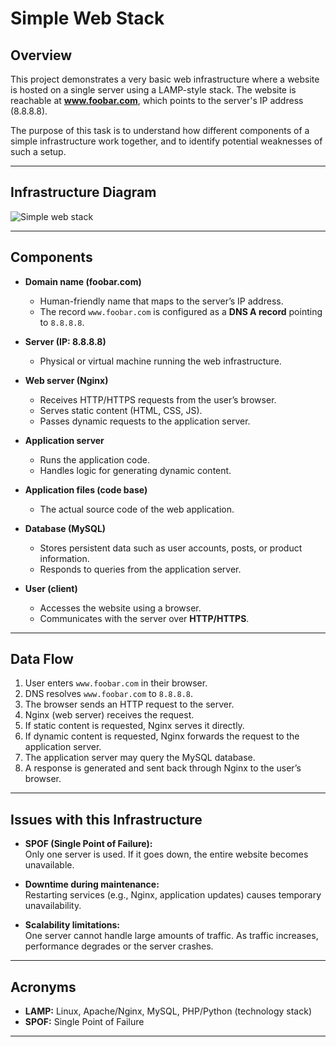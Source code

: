 # Simple Web Stack

## Overview
This project demonstrates a very basic web infrastructure where a website is hosted on a single server using a LAMP-style stack. The website is reachable at **www.foobar.com**, which points to the server's IP address (8.8.8.8).

The purpose of this task is to understand how different components of a simple infrastructure work together, and to identify potential weaknesses of such a setup.

---

## Infrastructure Diagram
![Simple web stack](https://private-user-images.githubusercontent.com/190116966/492802911-73513309-1648-41f9-9492-295eaabbbe1b.png?jwt=eyJ0eXAiOiJKV1QiLCJhbGciOiJIUzI1NiJ9.eyJpc3MiOiJnaXRodWIuY29tIiwiYXVkIjoicmF3LmdpdGh1YnVzZXJjb250ZW50LmNvbSIsImtleSI6ImtleTUiLCJleHAiOjE3NTg3MDQxMDQsIm5iZiI6MTc1ODcwMzgwNCwicGF0aCI6Ii8xOTAxMTY5NjYvNDkyODAyOTExLTczNTEzMzA5LTE2NDgtNDFmOS05NDkyLTI5NWVhYWJiYmUxYi5wbmc_WC1BbXotQWxnb3JpdGhtPUFXUzQtSE1BQy1TSEEyNTYmWC1BbXotQ3JlZGVudGlhbD1BS0lBVkNPRFlMU0E1M1BRSzRaQSUyRjIwMjUwOTI0JTJGdXMtZWFzdC0xJTJGczMlMkZhd3M0X3JlcXVlc3QmWC1BbXotRGF0ZT0yMDI1MDkyNFQwODUwMDRaJlgtQW16LUV4cGlyZXM9MzAwJlgtQW16LVNpZ25hdHVyZT00MDQ2ZGMzMTc2NDA0NjU0ODIwNDkyYWY1NDk0NzkxZmI2ZmI1N2E1ZGEyODI3YWFkYTU4ZGE5OTNiNWQ0YjM4JlgtQW16LVNpZ25lZEhlYWRlcnM9aG9zdCJ9.Ht8iMLIabpa3O93X9u2mJ5qPi5mVmPmBFE_eBrayuqI)

---

## Components

- **Domain name (foobar.com)**  
  - Human-friendly name that maps to the server’s IP address.  
  - The record `www.foobar.com` is configured as a **DNS A record** pointing to `8.8.8.8`.

- **Server (IP: 8.8.8.8)**  
  - Physical or virtual machine running the web infrastructure.

- **Web server (Nginx)**  
  - Receives HTTP/HTTPS requests from the user’s browser.  
  - Serves static content (HTML, CSS, JS).  
  - Passes dynamic requests to the application server.

- **Application server**  
  - Runs the application code.  
  - Handles logic for generating dynamic content.

- **Application files (code base)**  
  - The actual source code of the web application.

- **Database (MySQL)**  
  - Stores persistent data such as user accounts, posts, or product information.  
  - Responds to queries from the application server.

- **User (client)**  
  - Accesses the website using a browser.  
  - Communicates with the server over **HTTP/HTTPS**.

---

## Data Flow
1. User enters `www.foobar.com` in their browser.  
2. DNS resolves `www.foobar.com` to `8.8.8.8`.  
3. The browser sends an HTTP request to the server.  
4. Nginx (web server) receives the request.  
5. If static content is requested, Nginx serves it directly.  
6. If dynamic content is requested, Nginx forwards the request to the application server.  
7. The application server may query the MySQL database.  
8. A response is generated and sent back through Nginx to the user’s browser.

---

## Issues with this Infrastructure

- **SPOF (Single Point of Failure):**  
  Only one server is used. If it goes down, the entire website becomes unavailable.

- **Downtime during maintenance:**  
  Restarting services (e.g., Nginx, application updates) causes temporary unavailability.

- **Scalability limitations:**  
  One server cannot handle large amounts of traffic. As traffic increases, performance degrades or the server crashes.

---

## Acronyms

- **LAMP:** Linux, Apache/Nginx, MySQL, PHP/Python (technology stack)  
- **SPOF:** Single Point of Failure  

---
